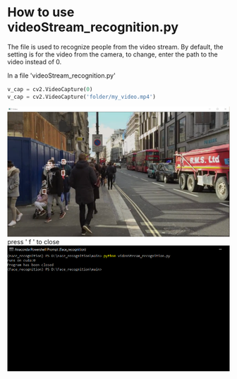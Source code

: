# How to use videoStream_recognition.py

The file is used to recognize people from the video stream.
By default, the setting is for the video from the camera, to change, 
enter the path to the video instead of 0.

In a file 'videoStream_recognition.py'
```python
v_cap = cv2.VideoCapture(0)
v_cap = cv2.VideoCapture('folder/my_video.mp4')
```
![markdown logo](../images/recognized/1.PNG)
press ' f ' to close
![markdown logo](Images/VSR_run.PNG)


